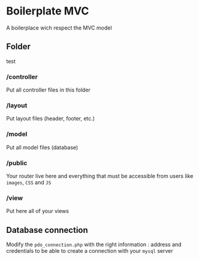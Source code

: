 # Boilerplate MVC
A boilerplace wich respect the MVC model

## Folder
test

### /controller
Put all controller files in this folder 

### /layout
Put layout files (header, footer, etc.)

### /model
Put all model files (database)

### /public
Your router live here and everything that must be accessible
from users like `images`, `CSS` and `JS`

### /view
Put here all of your views

## Database connection
Modify the `pdo_connection.php` with the right information : 
address and credentials to be able to create a connection with your `mysql` server
